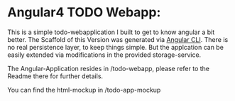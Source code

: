 # Angular4 TODO Webapp:

This is a simple todo-webapplication I built to get to know angular a bit better. The Scaffold of this Version was generated via  [Angular CLI](https://github.com/angular/angular-cli).
There is no real persistence layer, to keep things simple. But the applcation can be easily extended via modifications in the provided storage-service.

The Angular-Application resides in /todo-webapp, please refer to the Readme there for further details.

You can find the html-mockup in /todo-app-mockup



